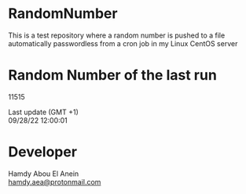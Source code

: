 # RandomNumber    
This is a test repository where a random number is pushed to a file automatically passwordless from a cron job in my Linux CentOS server    
# Random Number of the last run   
11515
      
Last update (GMT +1)    
09/28/22 12:00:01
# Developer    
Hamdy Abou El Anein   
hamdy.aea@protonmail.com
